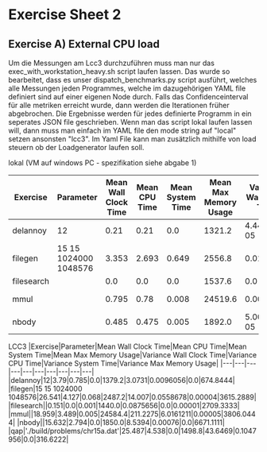 # Exercise Sheet 2

## Exercise A) External CPU load

Um die Messungen am Lcc3 durchzuführen muss man nur das exec_with_workstation_heavy.sh script laufen lassen. Das wurde so bearbeitet, dass es unser dispatch_benchmarks.py script ausführt, welches alle Messungen jeden Programmes, welche im dazugehörigen YAML file definiert sind auf einer eigenen Node durch.
Falls das Confidenceinterval für alle metriken erreicht wurde, dann werden die Iterationen früher abgebrochen. Die Ergebnisse werden für jedes definierte Programm in ein seperates JSON file geschrieben. Wenn man das script lokal laufen lassen will, dann muss man einfach im YAML file den mode string auf "local" setzen ansonsten "lcc3". Im Yaml File kann man zusätzlich mithilfe von load steuern ob der Loadgenerator laufen soll.

lokal (VM auf windows PC - spezifikation siehe abgabe 1)

| Exercise | Parameter | Mean Wall Clock Time | Mean CPU Time | Mean System Time | Mean Max Memory Usage | Variance Wall Clock Time | Variance CPU Time | Variance System Time | Variance Max Memory Usage |
|---|---|---|---|---|---|---|---|---|---|
| delannoy | 12 | 0.21| 0.21| 0.0| 1321.2| 4.4444e-05| 4.4444e-05| 0.0| 1959.2889|
| filegen | 15 15 1024000 1048576 | 3.353| 2.693| 0.649| 2556.8| 0.0102| 0.139| 0.157| 1467.7333|
| filesearch |   | 0.0| 0.0| 0.0| 1537.6| 0.0| 0.0| 0.0| 5988.2667|
| mmul  |  | 0.795 | 0.78 | 0.008 | 24519.6 | 0.0006056 | 0.0008444 | 4.0000e-05 | 1164.2667 |
| nbody |  | 0.485| 0.475| 0.005| 1892.0| 5.0000e-05| 5.0000e-05| 5.0000e-05| 0.0|

LCC3
|Exercise|Parameter|Mean Wall Clock Time|Mean CPU Time|Mean System Time|Mean Max Memory Usage|Variance Wall Clock Time|Variance CPU Time|Variance System Time|Variance Max Memory Usage|
|---|---|---|---|---|---|---|---|---|---|
|delannoy|12|3.79|0.785|0.0|1379.2|3.0731|0.0096056|0.0|674.8444|
|filegen|15 15 1024000 1048576|26.541|4.127|0.068|2487.2|14.007|0.0558678|0.00004|3615.2889|
|filesearch||0.151|0.0|0.001|1440.0|0.0875656|0.0|0.00001|2709.3333|
|mmul||18.959|3.489|0.005|24584.4|211.2275|6.0161211|0.00005|3806.0444|
|nbody||15.632|2.794|0.0|1850.0|8.5394|0.00076|0.0|6671.1111|
|qap|'./build/problems/chr15a.dat'|25.487|4.538|0.0|1498.8|43.6469|0.1047956|0.0|316.6222|